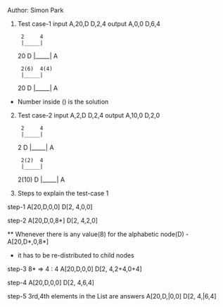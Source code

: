 Author: Simon Park

1) Test case-1
input
A,20,D
D,2,4
output
A,0,0
D,6,4

        2     4
        |_____|
   20     D 
    |_____|
       A
       
        2(6)  4(4)
        |_____|
   20     D
    |_____|
       A

* Number inside () is the solution 

2) Test case-2
input
A,2,D
D,2,4
output 
A,10,0
D,2,0 

        2     4
        |_____|
    2     D
    |_____|
       A

        2(2)  4
        |_____|
   2(10)  D
    |_____|
       A

3) Steps to explain the test-case 1



step-1
A[20,D,0,0]
D[2, 4,0,0]


step-2
A[20,D,0,8*]
D[2, 4,2,0]

** Whenever there is any value(8) for the alphabetic node(D) - A[20,D*,0,8*]
*  it has to be re-distributed to child nodes

step-3
8* => 4 : 4
A[20,D,0,0]
D[2, 4,2+4,0+4]


step-4
A[20,D,0,0]
D[2, 4,6,4]


step-5
3rd,4th elements in the List are answers
A[20,D,|0,0]
D[2, 4,|6,4]
